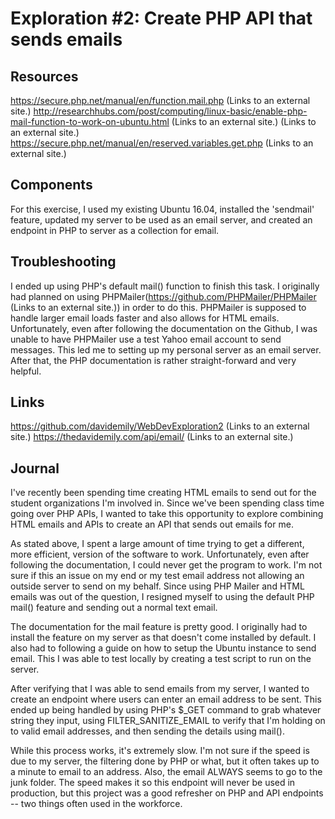 # Exploration #2: Create PHP API that sends emails

## Resources

 https://secure.php.net/manual/en/function.mail.php (Links to an external site.)
 http://researchhubs.com/post/computing/linux-basic/enable-php-mail-function-to-work-on-ubuntu.html (Links to an external site.)
 (Links to an external site.) https://secure.php.net/manual/en/reserved.variables.get.php (Links to an external site.)

## Components

For this exercise, I used my existing Ubuntu 16.04, installed the 'sendmail' feature, updated my server to be used as an email server, and created an endpoint in PHP to server as a collection for email.

## Troubleshooting

I ended up using PHP's default mail() function to finish this task. I originally had planned on using PHPMailer(https://github.com/PHPMailer/PHPMailer (Links to an external site.)) in order to do this. PHPMailer is supposed to handle larger email loads faster and also allows for HTML emails. Unfortunately, even after following the documentation on the Github, I was unable to have PHPMailer use a test Yahoo email account to send messages. This led me to setting up my personal server as an email server. After that, the PHP documentation is rather straight-forward and very helpful.

## Links

https://github.com/davidemily/WebDevExploration2 (Links to an external site.)
https://thedavidemily.com/api/email/ (Links to an external site.)

## Journal

I've recently been spending time creating HTML emails to send out for the student organizations I'm involved in. Since we've been spending class time going over PHP APIs, I wanted to take this opportunity to explore combining HTML emails and APIs to create an API that sends out emails for me.

As stated above, I spent a large amount of time trying to get a different, more efficient, version of the software to work. Unfortunately, even after following the documentation, I could never get the program to work. I'm not sure if this an issue on my end or my test email address not allowing an outside server to send on my behalf. Since using PHP Mailer and HTML emails was out of the question, I resigned myself to using the default PHP mail() feature and sending out a normal text email.

The documentation for the mail feature is pretty good. I originally had to install the feature on my server as that doesn't come installed by default. I also had to following a guide on how to setup the Ubuntu instance to send email. This I was able to test locally by creating a test script to run on the server.

After verifying that I was able to send emails from my server, I wanted to create an endpoint where users can enter an email address to be sent. This ended up being handled by using PHP's $_GET command to grab whatever string they input, using FILTER_SANITIZE_EMAIL to verify that I'm holding on to valid email addresses, and then sending the details using mail().

While this process works, it's extremely slow. I'm not sure if the speed is due to my server, the filtering done by PHP or what, but it often takes up to a minute to email to an address. Also, the email ALWAYS seems to go to the junk folder. The speed makes it so this endpoint will never be used in production, but this project was a good refresher on PHP and API endpoints -- two things often used in the workforce.

